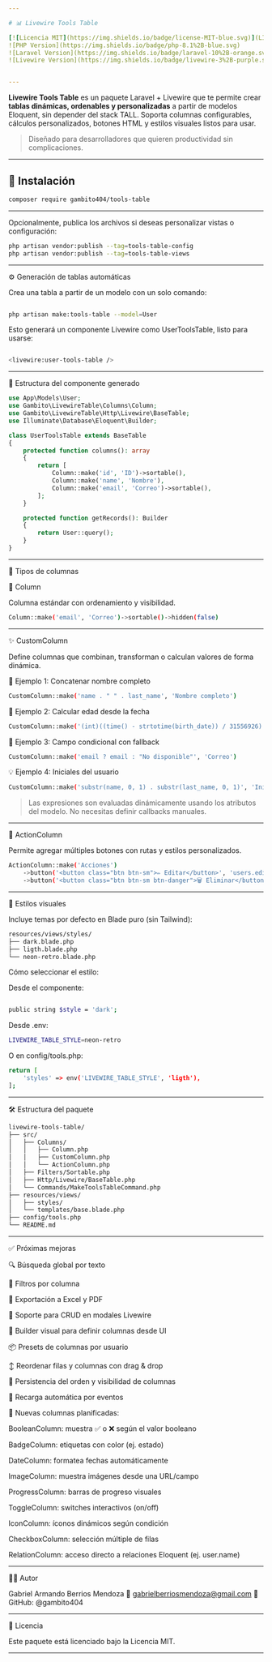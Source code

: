 ```yaml
---

# 📊 Livewire Tools Table

[![Licencia MIT](https://img.shields.io/badge/license-MIT-blue.svg)](LICENSE.md)  
![PHP Version](https://img.shields.io/badge/php-8.1%2B-blue.svg)
![Laravel Version](https://img.shields.io/badge/laravel-10%2B-orange.svg)
![Livewire Version](https://img.shields.io/badge/livewire-3%2B-purple.svg)


---
```


**Livewire Tools Table** es un paquete Laravel + Livewire que te permite crear **tablas dinámicas, ordenables y personalizadas** a partir de modelos Eloquent, sin depender del stack TALL. Soporta columnas configurables, cálculos personalizados, botones HTML y estilos visuales listos para usar.

> Diseñado para desarrolladores que quieren productividad sin complicaciones.

---

## 🚀 Instalación

```bash
composer require gambito404/tools-table
```
---
Opcionalmente, publica los archivos si deseas personalizar vistas o configuración:

```bash
php artisan vendor:publish --tag=tools-table-config
php artisan vendor:publish --tag=tools-table-views
```

---

⚙️ Generación de tablas automáticas

Crea una tabla a partir de un modelo con un solo comando:

```bash

php artisan make:tools-table --model=User
```

Esto generará un componente Livewire como UserToolsTable, listo para usarse:
```bash

<livewire:user-tools-table />
```

---

🧱 Estructura del componente generado
```php
use App\Models\User;
use Gambito\LivewireTable\Columns\Column;
use Gambito\LivewireTable\Http\Livewire\BaseTable;
use Illuminate\Database\Eloquent\Builder;

class UserToolsTable extends BaseTable
{
    protected function columns(): array
    {
        return [
            Column::make('id', 'ID')->sortable(),
            Column::make('name', 'Nombre'),
            Column::make('email', 'Correo')->sortable(),
        ];
    }

    protected function getRecords(): Builder
    {
        return User::query();
    }
}

```
---

🧠 Tipos de columnas

🔹 Column

Columna estándar con ordenamiento y visibilidad.
```bash
Column::make('email', 'Correo')->sortable()->hidden(false)

```
---

✨ CustomColumn

Define columnas que combinan, transforman o calculan valores de forma dinámica.

🧪 Ejemplo 1: Concatenar nombre completo
```bash
CustomColumn::make('name . " " . last_name', 'Nombre completo')
```

🔢 Ejemplo 2: Calcular edad desde la fecha
```bash
CustomColumn::make('(int)((time() - strtotime(birth_date)) / 31556926)', 'Edad')
```
🛑 Ejemplo 3: Campo condicional con fallback
```bash
CustomColumn::make('email ? email : "No disponible"', 'Correo')
```
💡 Ejemplo 4: Iniciales del usuario
```bash
CustomColumn::make('substr(name, 0, 1) . substr(last_name, 0, 1)', 'Iniciales')
```
> Las expresiones son evaluadas dinámicamente usando los atributos del modelo. No necesitas definir callbacks manuales.




---

🧩 ActionColumn

Permite agregar múltiples botones con rutas y estilos personalizados.
```bash
ActionColumn::make('Acciones')
    ->button('<button class="btn btn-sm">✏️ Editar</button>', 'users.edit', ['id'])
    ->button('<button class="btn btn-sm btn-danger">🗑️ Eliminar</button>', 'users.delete', ['id'])
```

---

🎨 Estilos visuales

Incluye temas por defecto en Blade puro (sin Tailwind):
```bash
resources/views/styles/
├── dark.blade.php
├── ligth.blade.php
└── neon-retro.blade.php
```
Cómo seleccionar el estilo:

Desde el componente:
```bash

public string $style = 'dark';
```
Desde .env:

```bash
LIVEWIRE_TABLE_STYLE=neon-retro
```
O en config/tools.php:
```bash
return [
    'styles' => env('LIVEWIRE_TABLE_STYLE', 'ligth'),
];
```

---

🛠️ Estructura del paquete
```bash
livewire-tools-table/
├── src/
│   ├── Columns/
│   │   ├── Column.php
│   │   ├── CustomColumn.php
│   │   └── ActionColumn.php
│   ├── Filters/Sortable.php
│   ├── Http/Livewire/BaseTable.php
│   └── Commands/MakeToolsTableCommand.php
├── resources/views/
│   ├── styles/
│   └── templates/base.blade.php
├── config/tools.php
└── README.md
```

---

✅ Próximas mejoras

🔍 Búsqueda global por texto

🧪 Filtros por columna

🧾 Exportación a Excel y PDF

🧩 Soporte para CRUD en modales Livewire

🧱 Builder visual para definir columnas desde UI

📦 Presets de columnas por usuario

↕️ Reordenar filas y columnas con drag & drop

💾 Persistencia del orden y visibilidad de columnas

🔄 Recarga automática por eventos

🧮 Nuevas columnas planificadas:

BooleanColumn: muestra ✅ o ❌ según el valor booleano

BadgeColumn: etiquetas con color (ej. estado)

DateColumn: formatea fechas automáticamente

ImageColumn: muestra imágenes desde una URL/campo

ProgressColumn: barras de progreso visuales

ToggleColumn: switches interactivos (on/off)

IconColumn: íconos dinámicos según condición

CheckboxColumn: selección múltiple de filas

RelationColumn: acceso directo a relaciones Eloquent (ej. user.name)




---

👨‍💻 Autor

Gabriel Armando Berrios Mendoza
📧 gabrielberriosmendoza@gmail.com
🔗 GitHub: @gambito404


---

📄 Licencia

Este paquete está licenciado bajo la Licencia MIT.

---

